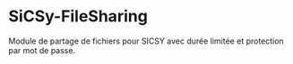 # SiCSy-FileSharing
Module de partage de fichiers pour SICSY avec durée limitée et protection par mot de passe.
